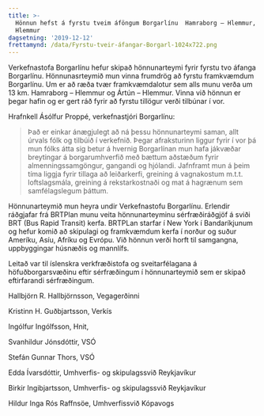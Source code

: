 ```yaml
---
title: >-
  Hönnun hefst á fyrstu tveim áföngum Borgarlínu  Hamraborg – Hlemmur, Ártún –
  Hlemmur
dagsetning: '2019-12-12'
frettamynd: /data/Fyrstu-tveir-áfangar-Borgarl-1024x722.png
---
```

Verkefnastofa Borgarlínu hefur skipað hönnunarteymi fyrir fyrstu tvo áfanga Borgarlínu.  Hönnunasrteymið mun vinna frumdrög að fyrstu framkvæmdum Borgarlínu. Um er að ræða tvær framkvæmdalotur sem alls munu verða um 13 km. Hamraborg – Hlemmur og Ártún – Hlemmur.  Vinna við hönnun er þegar hafin og er gert ráð fyrir að fyrstu tillögur verði tilbúnar í vor. 

Hrafnkell Ásólfur Proppé, verkefnastjóri Borgarlínu: 

> Það er einkar ánægjulegt að ná þessu hönnunarteymi saman, allt úrvals fólk og tilbúið í verkefnið. Þegar afraksturinn liggur fyrir  í vor þá mun fólks átta sig betur á hvernig Borgarlínan mun hafa jákvæðar breytingar á borgarumhverfið með bættum aðstæðum fyrir almenningssamgöngur, gangandi og hjólandi.  Jafnframt mun á þeim tíma liggja fyrir tillaga að leiðarkerfi, greining á vagnakostum m.t.t. loftslagsmála, greining á rekstarkostnaði og mat á hagrænum sem samfélagslegum þáttum.

Hönnunarteymið mun heyra undir Verkefnastofu Borgarlínu. Erlendir ráðgjafar frá BRTPlan munu veita hönnunarteyminu sérfræðiráðgjöf á sviði BRT (Bus Rapid Transit) kerfa. BRTPLan starfar í New York í Bandaríkjunum og hefur komið að skipulagi og framkvæmdum kerfa í norður og suður Ameríku, Asíu, Afríku og Evrópu. Við hönnun verði horft til samgangna, uppbyggingar húsnæðis og mannlífs. 

Leitað var til íslenskra verkfræðistofa og sveitarfélagana á höfuðborgarsvæðinu eftir sérfræðingum í hönnunarteymið sem er skipað eftirfarandi sérfræðingum. 

Hallbjörn R. Hallbjörnsson, Vegagerðinni

Kristinn H. Guðbjartsson, Verkís

Ingólfur Ingólfsson, Hnit,

Svanhildur Jónsdóttir, VSÓ

Stefán Gunnar Thors, VSÓ

Edda Ívarsdóttir, Umhverfis- og skipulagssvið Reykjavíkur

Birkir Ingibjartsson, Umhverfis- og skipulagssvið Reykjavíkur

Hildur Inga Rós Raffnsöe, Umhverfissvið Kópavogs
